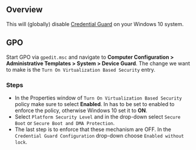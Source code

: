 ## Overview

This will (globally) disable [Credential Guard](https://docs.microsoft.com/en-u/windows/security/identity-protection/credential-guard/credential-guard-manage) on your Windows 10 system.


## GPO

Start GPO via `gpedit.msc` and navigate to **Computer Configuration > Administrative Templates > System > Device Guard**. The change we want to make is the `Turn On Virtualization Based Security` entry.



### Steps
* In the Properties window of `Turn On Virtualization Based Security` policy make sure to select **Enabled**. In has to be set to enabled to enforce the policy, otherwise Windows 10 set it to **ON**.
* Select `Platform Security Level` and in the drop-down select `Secure Boot` or `Secure Boot and DMA Protection`.
* The last step is to enforce that these mechanism are OFF. In the `Credential Guard Configuration` drop-down choose `Enabled without lock`.


